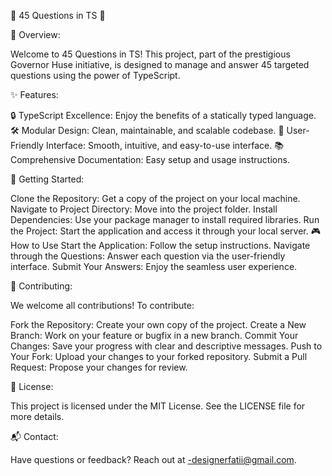 🌟 45 Questions in TS 🌟

📝 Overview:

Welcome to 45 Questions in TS! This project, part of the prestigious Governor Huse initiative, is designed to manage and answer 45 targeted questions using the power of TypeScript.

✨ Features:

🔒 TypeScript Excellence: Enjoy the benefits of a statically typed language.
🛠️ Modular Design: Clean, maintainable, and scalable codebase.
👥 User-Friendly Interface: Smooth, intuitive, and easy-to-use interface.
📚 Comprehensive Documentation: Easy setup and usage instructions.

🚀 Getting Started:

Clone the Repository: Get a copy of the project on your local machine.
Navigate to Project Directory: Move into the project folder.
Install Dependencies: Use your package manager to install required libraries.
Run the Project: Start the application and access it through your local server.
🎮 How to Use
Start the Application: Follow the setup instructions.
Navigate through the Questions: Answer each question via the user-friendly interface.
Submit Your Answers: Enjoy the seamless user experience.

🤝 Contributing:

We welcome all contributions! To contribute:

Fork the Repository: Create your own copy of the project.
Create a New Branch: Work on your feature or bugfix in a new branch.
Commit Your Changes: Save your progress with clear and descriptive messages.
Push to Your Fork: Upload your changes to your forked repository.
Submit a Pull Request: Propose your changes for review.

📜 License:

This project is licensed under the MIT License. See the LICENSE file for more details.

📬 Contact:

Have questions or feedback? Reach out at -designerfatii@gmail.com.
